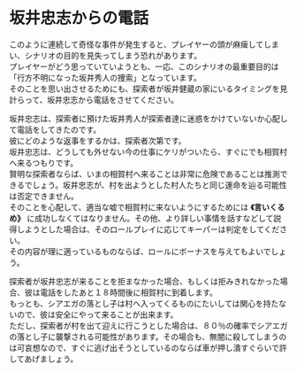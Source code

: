 # 坂井忠志からの電話  

このように連続して奇怪な事件が発生すると、プレイヤーの頭が麻痺してしまい、シナリオの目的を見失ってしまう恐れがあります。  
プレイヤーがどう思っていていようとも、一応、このシナリオの最重要目的は「行方不明になった坂井秀人の捜索」となっています。  
そのことを思い出させるためにも、探索者が坂井健蔵の家にいるタイミングを見計らって、坂井忠志から電話をさせてください。  

坂井忠志は、探索者に預けた坂井秀人が探索者達に迷惑をかけていないか心配して電話をしてきたのです。  
彼にどのような返事をするかは、探索者次第です。  
坂井忠志は、どうしても外せない今の仕事にケリがついたら、すぐにでも相賀村へ来るつもりです。  
賢明な探索者ならば、いまの相賀村へ来ることは非常に危険であることは推測できるでしょう。坂井忠志が、村を出ようとした村人たちと同じ運命を辿る可能性は否定できません。  
そのことを心配して、適当な嘘で相賀村に来ないようにするためには **《言いくるめ》** に成功しなくてはなりません。その他、より詳しい事情を話すなどして説得しようとした場合は、そのロールプレイに応じてキーパーは判定をしてください。  
その内容が理に適っているものならば、ロールにボーナスを与えてもよいでしょう。  

探索者が坂井忠志が来ることを拒まなかった場合、もしくは拒みきれなかった場合、彼は電話をしたあと１８時間後に相賀村に到着します。  
もっとも、シアエガの落とし子は村へ入ってくるものにたいしては関心を持たないので、彼は安全にやって来ることが出来ます。  
ただし、探索者が村を出て迎えに行こうとした場合は、８０％の確率でシアエガの落とし子に襲撃される可能性があります。その場合も、無闇に殺してしまうのは可哀想なので、すぐに逃げ出そうとしているのならば車が押し潰すぐらいで許してあげましょう。  

